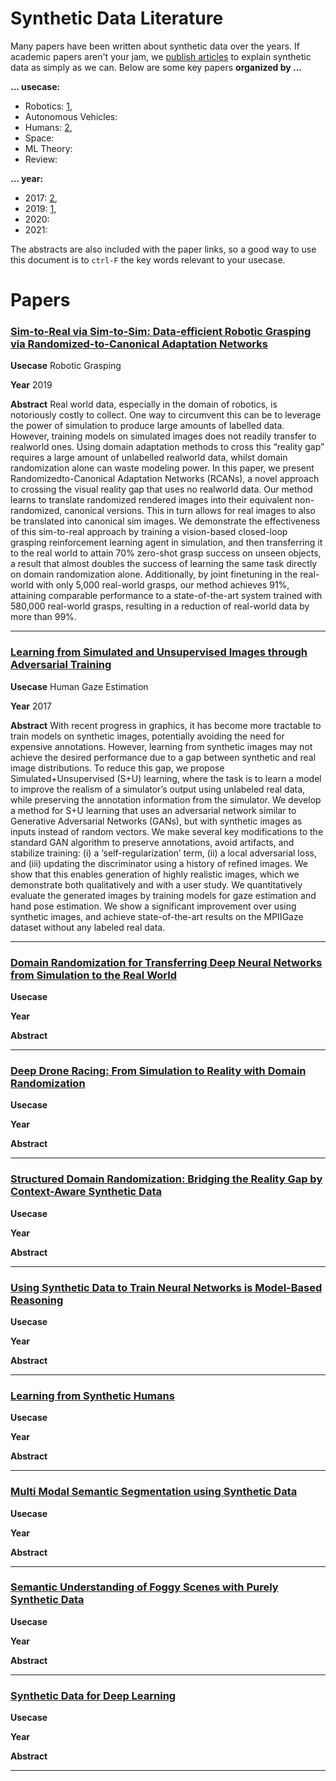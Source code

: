 # Synthetic Data Literature

Many papers have been written about synthetic data over the years. If academic papers aren't your jam, we [publish articles](https://www.zumolabs.ai/blog) to explain synthetic data as simply as we can. Below are some key papers **organized by ...**

**... usecase:**

- Robotics: [1](#ref1), 
- Autonomous Vehicles:
- Humans: [2](#ref2),
- Space:
- ML Theory:
- Review:

**... year:**

- 2017: [2](#ref2),
- 2019: [1](#ref1),
- 2020:
- 2021:

The abstracts are also included with the paper links, so a good way to use this document is to `ctrl-F` the key words relevant to your usecase.

# Papers

### [Sim-to-Real via Sim-to-Sim: Data-efficient Robotic Grasping via Randomized-to-Canonical Adaptation Networks](https://arxiv.org/pdf/1812.07252.pdf) <a name="ref1"></a>

**Usecase** Robotic Grasping

**Year** 2019

**Abstract** Real world data, especially in the domain of robotics, is notoriously costly to collect. One way to circumvent this can be to leverage the power of simulation to produce large amounts of labelled data. However, training models on simulated images does not readily transfer to realworld ones. Using domain adaptation methods to cross this “reality gap” requires a large amount of unlabelled realworld data, whilst domain randomization alone can waste modeling power. In this paper, we present Randomizedto-Canonical Adaptation Networks (RCANs), a novel approach to crossing the visual reality gap that uses no realworld data. Our method learns to translate randomized rendered images into their equivalent non-randomized, canonical versions. This in turn allows for real images to also be translated into canonical sim images. We demonstrate the effectiveness of this sim-to-real approach by training a vision-based closed-loop grasping reinforcement learning agent in simulation, and then transferring it to the real world to attain 70% zero-shot grasp success on unseen objects, a result that almost doubles the success of learning the same task directly on domain randomization alone. Additionally, by joint finetuning in the real-world with only 5,000 real-world grasps, our method achieves 91%, attaining comparable performance to a state-of-the-art system trained with 580,000 real-world grasps, resulting in a reduction of real-world data by more than 99%.

---

### [Learning from Simulated and Unsupervised Images through Adversarial Training](https://arxiv.org/pdf/1612.07828.pdf) <a name="ref2"></a>

**Usecase** Human Gaze Estimation

**Year** 2017

**Abstract** With recent progress in graphics, it has become more tractable to train models on synthetic images, potentially avoiding the need for expensive annotations. However, learning from synthetic images may not achieve the desired performance due to a gap between synthetic and real image distributions. To reduce this gap, we propose Simulated+Unsupervised (S+U) learning, where the task is to learn a model to improve the realism of a simulator’s output using unlabeled real data, while preserving the annotation information from the simulator. We develop a method for S+U learning that uses an adversarial network similar to Generative Adversarial Networks (GANs), but with synthetic images as inputs instead of random vectors. We make several key modifications to the standard GAN algorithm to preserve annotations, avoid artifacts, and stabilize training: (i) a ‘self-regularization’ term, (ii) a local adversarial loss, and (iii) updating the discriminator using a history of refined images. We show that this enables generation of highly realistic images, which we demonstrate both qualitatively and with a user study. We quantitatively evaluate the generated images by training models for gaze estimation and hand pose estimation. We show a significant improvement over using synthetic images, and achieve state-of-the-art results on the MPIIGaze dataset without any labeled real data.

---

### [Domain Randomization for Transferring Deep Neural Networks from Simulation to the Real World](https://arxiv.org/pdf/1703.06907.pdf) <a name="ref"></a>

**Usecase**

**Year**

**Abstract**

---

### [Deep Drone Racing: From Simulation to Reality with Domain Randomization](https://arxiv.org/pdf/1905.09727.pdf) <a name="ref"></a>

**Usecase**

**Year**

**Abstract**

---
### [Structured Domain Randomization: Bridging the Reality Gap by Context-Aware Synthetic Data](https://arxiv.org/pdf/1810.10093.pdf) <a name="ref"></a>

**Usecase**

**Year**

**Abstract**

---
 
### [Using Synthetic Data to Train Neural Networks is Model-Based Reasoning](https://arxiv.org/pdf/1703.00868.pdf) <a name="ref"></a>

**Usecase**

**Year**

**Abstract**

---

### [Learning from Synthetic Humans](https://arxiv.org/pdf/1701.01370.pdf) <a name="ref"></a>

**Usecase**

**Year**

**Abstract**

---

### [Multi Modal Semantic Segmentation using Synthetic Data](https://arxiv.org/pdf/1910.13676.pdf) <a name="ref"></a>

**Usecase**

**Year**

**Abstract**

---

### [Semantic Understanding of Foggy Scenes with Purely Synthetic Data](https://arxiv.org/pdf/1910.03997.pdf) <a name="ref"></a>

**Usecase**

**Year**

**Abstract**

---

### [Synthetic Data for Deep Learning](https://arxiv.org/pdf/1909.11512.pdf) <a name="ref"></a>

**Usecase**

**Year**

**Abstract**

---